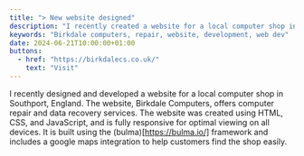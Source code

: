 ```yaml
---
title: "> New website designed"
description: "I recently created a website for a local computer shop in Southport (England)"
keywords: "Birkdale computers, repair, website, development, web dev"
date: 2024-06-21T10:00:00+01:00
buttons:
  - href: "https://birkdalecs.co.uk/"
    text: "Visit"
---
```


I recently designed and developed a website for a local computer shop in Southport, England. The website, Birkdale Computers, offers computer repair and data recovery services. The website was created using HTML, CSS, and JavaScript, and is fully responsive for optimal viewing on all devices. It is built using the (bulma)[https://bulma.io/] framework and includes a google maps integration to help customers find the shop easily.